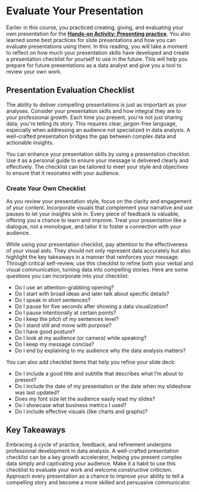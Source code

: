 # Evaluate Your Presentation

Earlier in this course, you practiced creating, giving, and evaluating your own presentation for the [**Hands-on Activity: Presenting practice**](../../../m3_craft-data-stories/p3_share-data-stories/s3_pq_activity_practice-presenting.md). You also learned some best practices for slide presentations and how you can evaluate presentations using them. In this reading, you will take a moment to reflect on how much your presentation skills have developed and create a presentation checklist for yourself to use in the future. This will help you prepare for future presentations as a data analyst and give you a tool to review your own work.

## Presentation Evaluation Checklist

The ability to deliver compelling presentations is just as important as your analyses. Consider your presentation skills and how integral they are to your professional growth. Each time you present, you're not just sharing data; you're telling its story. This requires clear, jargon-free language, especially when addressing an audience not specialized in data analysis. A well-crafted presentation bridges the gap between complex data and actionable insights.

You can enhance your presentation skills by using a presentation checklist. Use it as a personal guide to ensure your message is delivered clearly and effectively. The checklist can be tailored to meet your style and objectives to ensure that it resonates with your audience.

### Create Your Own Checklist

As you review your presentation style, focus on the clarity and engagement of your content. Incorporate visuals that complement your narrative and use pauses to let your insights sink in. Every piece of feedback is valuable, offering you a chance to learn and improve. Treat your presentation like a dialogue, not a monologue, and tailor it to foster a connection with your audience.

While using your presentation checklist, pay attention to the effectiveness of your visual aids. They should not only represent data accurately but also highlight the key takeaways in a manner that reinforces your message. Through critical self-review, use this checklist to refine both your verbal and visual communication, turning data into compelling stories. Here are some questions you can incorporate into your checklist:

- Do I use an attention-grabbing opening?
- Do I start with broad ideas and later talk about specific details?
- Do I speak in short sentences?
- Do I pause for five seconds after showing a data visualization?
- Do I pause intentionally at certain points?
- Do I keep the pitch of my sentences level?
- Do I stand still and move with purpose?
- Do I have good posture?
- Do I look at my audience (or camera) while speaking?
- Do I keep my message concise?
- Do I end by explaining to my audience why the data analysis matters?

You can also add checklist items that help you refine your slide deck:

- Do I include a good title and subtitle that describes what I’m about to present?
- Do I include the date of my presentation or the date when my slideshow was last updated?
- Does my font size let the audience easily read my slides?
- Do I showcase what business metrics I used?
- Do I include effective visuals (like charts and graphs)?

## Key Takeaways

Embracing a cycle of practice, feedback, and refinement underpins professional development in data analysis. A well-crafted presentation checklist can be a key growth accelerator, helping you present complex data simply and captivating your audience. Make it a habit to use this checklist to evaluate your work and welcome constructive criticism. Approach every presentation as a chance to improve your ability to tell a compelling story and become a more skilled and persuasive communicator.